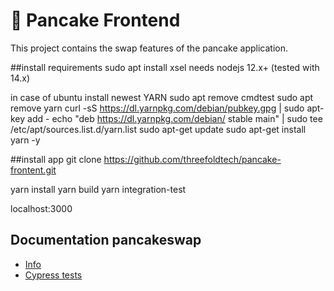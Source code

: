 # 🥞 Pancake Frontend

This project contains the swap features of the pancake application.

##install requirements
sudo apt install xsel
needs nodejs 12.x+ (tested with 14.x)

in case of ubuntu install newest YARN
sudo apt remove cmdtest
sudo apt remove yarn
curl -sS https://dl.yarnpkg.com/debian/pubkey.gpg | sudo apt-key add -
echo "deb https://dl.yarnpkg.com/debian/ stable main" | sudo tee /etc/apt/sources.list.d/yarn.list
sudo apt-get update
sudo apt-get install yarn -y

##install app
git clone https://github.com/threefoldtech/pancake-frontent.git

yarn install
yarn build
yarn integration-test

localhost:3000


## Documentation pancakeswap

- [Info](doc/Info.md)
- [Cypress tests](doc/Cypress.md)
